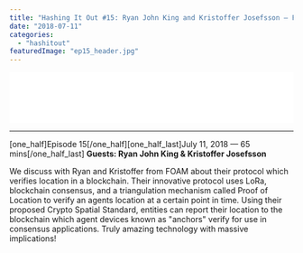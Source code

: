 ```yaml
---
title: "Hashing It Out #15: Ryan John King and Kristoffer Josefsson – FOAM"
date: "2018-07-11"
categories: 
  - "hashitout"
featuredImage: "ep15_header.jpg"
---
```


<iframe style="border: none;" src="//html5-player.libsyn.com/embed/episode/id/6798374/height/90/theme/custom/autoplay/no/autonext/no/thumbnail/yes/preload/no/no_addthis/no/direction/backward/render-playlist/no/custom-color/3a8aa9/" width="100%" height="90" scrolling="no" allowfullscreen="allowfullscreen"></iframe>

* * *

\[one\_half\]Episode 15\[/one\_half\]\[one\_half\_last\]July 11, 2018 — 65 mins\[/one\_half\_last\] **Guests: Ryan John King & Kristoffer Josefsson**

We discuss with Ryan and Kristoffer from FOAM about their protocol which verifies location in a blockchain. Their innovative protocol uses LoRa, blockchain consensus, and a triangulation mechanism called Proof of Location to verify an agents location at a certain point in time. Using their proposed Crypto Spatial Standard, entities can report their location to the blockchain which agent devices known as "anchors" verify for use in consensus applications. Truly amazing technology with massive implications!
